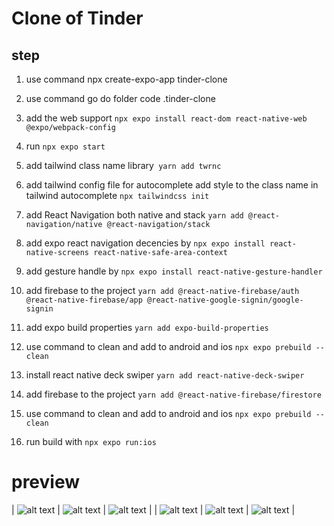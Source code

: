 # Clone of Tinder

## step

1. use command npx create-expo-app tinder-clone

2. use command go do folder code .tinder-clone

3. add the web support `npx expo install react-dom react-native-web @expo/webpack-config`

4. run `npx expo start`

5. add tailwind class name library` yarn add twrnc`

6. add tailwind config file for autocomplete add style to the class name in tailwind autocomplete `npx tailwindcss init`

7. add React Navigation both native and stack `yarn add @react-navigation/native @react-navigation/stack`

8. add expo react navigation decencies by `npx expo install react-native-screens react-native-safe-area-context`

9. add gesture handle by `npx expo install react-native-gesture-handler`

10. add firebase to the project
    `yarn add @react-native-firebase/auth @react-native-firebase/app @react-native-google-signin/google-signin`

11. add expo build properties
    `yarn add expo-build-properties`

12. use command to clean and add to android and ios
    `npx expo prebuild --clean`

13. install react native deck swiper
    `yarn add react-native-deck-swiper`

14. add firebase to the project
    `yarn add @react-native-firebase/firestore`

15. use command to clean and add to android and ios
    `npx expo prebuild --clean`

16. run build with
    `npx expo run:ios`

# preview

| ![alt text](./preview/1.png) | ![alt text](./preview/2.png) | ![alt text](./preview/3.png) |
| ![alt text](./preview/4.png) | ![alt text](./preview/5.png) | ![alt text](./preview/6.png) |
